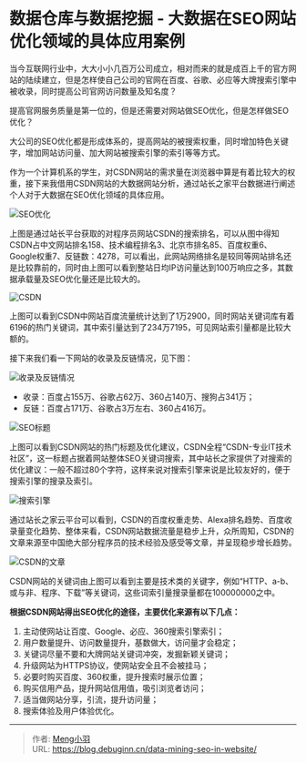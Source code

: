 # 数据仓库与数据挖掘 - 大数据在SEO网站优化领域的具体应用案例


当今互联网行业中，大大小小几百万公司成立，相对而来的就是成百上千的官方网站的陆续建立，但是怎样使自己公司的官网在百度、谷歌、必应等大牌搜索引擎中被收录，同时提高公司官网访问数量及知名度？

提高官网服务质量是第一位的，但是还需要对网站做SEO优化，但是怎样做SEO优化？

大公司的SEO优化都是形成体系的，提高网站的被搜索权重，同时增加特色关键字，增加网站访问量、加大网站被搜索引擎的索引等等方式。

作为一个计算机系的学生，对CSDN网站的需求量在浏览器中算是有着比较大的权重，接下来我借用CSDN网站的大数据网站分析，通过站长之家平台数据进行阐述个人对于大数据在SEO优化领域的具体应用。

![SEO优化](https://image.debuginn.cn/202303262153884.png)

上图是通过站长平台获取的对程序员网站CSDN的搜索排名，可以从图中得知CSDN占中文网站排名158、技术编程排名3、北京市排名85、百度权重6、Google权重7、反链数：4278，可以看出，此网站网络排名是较同等网站排名还是比较靠前的，同时由上图可以看到整站日均IP访问量达到100万响应之多，其数据承载量及SEO优化量还是比较大的。

![CSDN](https://image.debuginn.cn/202303262154244.png)

上图可以看到CSDN中网站百度流量统计达到了1万2900，同时网站关键词库有着6196的热门关键词，其中索引量达到了234万7195，可见网站索引量都是比较大额的。

接下来我们看一下网站的收录及反链情况，见下图：

![收录及反链情况](https://image.debuginn.cn/202303262154409.png)

- 收录：百度占155万、谷歌占62万、360占140万、搜狗占341万； 
- 反链：百度占171万、谷歌占3万左右、360占416万。

![SEO标题](https://image.debuginn.cn/202303262155903.png)

上图可以看到CSDN网站的热门标题及优化建议，CSDN全程“CSDN-专业IT技术社区”，这一标题占据着网站整体SEO关键词搜索，其中站长之家提供了对搜索的优化建议：一般不超过80个字符，这样来说对搜索引擎来说是比较友好的，便于搜索引擎的搜录及索引。

![搜索引擎](https://image.debuginn.cn/202303262156571.png)

通过站长之家云平台可以看到，CSDN的百度权重走势、Alexa排名趋势、百度收录量变化趋势、整体来看，CSDN网站数据流量是稳步上升，众所周知，CSDN的文章来源至中国绝大部分程序员的技术经验及感受等文章，并呈现稳步增长趋势。

![CSDN的文章](https://image.debuginn.cn/202303262156187.png)

CSDN网站的关键词由上图可以看到主要是技术类的关键字，例如“HTTP、a-b、或与非、程序、下载”等关键词，这些词索引量搜录量都在100000000之中。

**根据CSDN网站得出SEO优化的途径，主要优化来源有以下几点：**

1. 主动使网站让百度、Google、必应、360搜索引擎索引； 
2. 用户数量提升、访问数量提升，基数做大，访问量才会稳定； 
3. 关键词尽量不要和大牌网站关键词冲突，发掘新颖关键词； 
4. 升级网站为HTTPS协议，使网站安全且不会被挂马； 
5. 必要时购买百度、360权重，提升搜索时展示位置； 
6. 购买信用产品，提升网站信用值，吸引浏览者访问； 
7. 适当做网站分享，引流，提升访问量； 
8. 搜索体验及用户体验优化。

---

> 作者: [Meng小羽](https://www.debuginn.cn)  
> URL: https://blog.debuginn.cn/data-mining-seo-in-website/  

